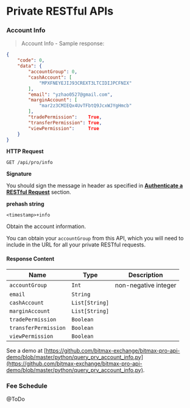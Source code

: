 # Private RESTful APIs




### Account Info

> Account Info - Sample response:

```json
{
    "code": 0,
    "data": {
        "accountGroup": 0,
        "cashAccount": [
            "MPXFNEYEJIJ93CREXT3LTCIDIJPCFNIX"
        ],
        "email": "yzhao0527@gmail.com",
        "marginAccount": [
            "mar2z3CMIEQx4UvTFbtQ9JcxWJYgHmcb"
        ],
        "tradePermission":    True,
        "transferPermission": True,
        "viewPermission":     True
    }
}
```

**HTTP Request** 

`GET /api/pro/info`

**Signature**

You should sign the message in header as specified in [**Authenticate a RESTful Request**](#signing-a-Request) section.

**prehash string** 

`<timestamp>+info`

Obtain the account information. 

You can obtain your `accountGroup` from this API, which you will need to include in the URL for all your private RESTful requests.

#### Response Content

 Name                 | Type           | Description                                                                                 
--------------------- | -------------- | --------------------- 
 `accountGroup`       | `Int`          | non-negative integer
 `email`              | `String`       | 
 `cashAccount`        | `List[String]` | 
 `marginAccount`      | `List[String]` | 
 `tradePermission`    | `Boolean`      | 
 `transferPermission` | `Boolean`      | 
 `viewPermission`     | `Boolean`      | 

See a demo at [https://github.com/bitmax-exchange/bitmax-pro-api-demo/blob/master/python/query_prv_account_info.py](https://github.com/bitmax-exchange/bitmax-pro-api-demo/blob/master/python/query_prv_account_info.py).


### Fee Schedule 

@ToDo